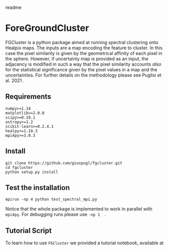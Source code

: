 readme

# ForeGroundCluster

FGCluster is a python package aimed at running spectral clustering onto Healpix maps.
The inputs are a map encoding the feature to cluster. In this case the pixel similarity is given by the geometrical affinity of each pixel in the sphere.
However, if uncertainty map is  provided as an input,   the adjacency is modified in such a way that the pixel similarity accounts *also* for the statistical significance given by the pixel values in a map  and the uncertainties.  For further details on the methodology please see Puglisi et al. 2021 .


## Requirements
```
numpy>=1.14
matplotlib>=2.0.0
scipy>=0.19.1
astropy>=1.2
scikit-learn>=0.2.4.1
healpy>=1.10.3
mpi4py>=3.0.3
```

## Install

```
git clone https://github.com/giuspugl/fgcluster.git
cd fgcluster
python setup.py install
```

## Test the installation
```
mpirun -np 4 python test_spectral_mpi.py

```

Notice that the whole package is implemented to work in parallel with `mpi4py`.  For debugging runs please use `-np 1  `.

## Tutorial Script

To learn how to use `FGCluster` we provided a tutorial notebook, available at
